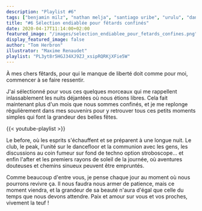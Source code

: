 ```yaml
---
description: "Playlist #6"
tags: ["benjamin milz", "nathan melja", "santiago uribe", "urulu", "dan shake", "mrTimothy", "donica thornton", "daphni", "paradise", "leonxleon", "faze action", "the jungle giants", "gerd janson", "kendal", "l-vis 1990", "playlist"]
title: "#6 Sélection endiablée pour fêtards confinés"
date: 2020-04-17T11:14:00+02:00
featured_image: "/images/selection_endiablee_pour_fetards_confines.png"
display_featured_image: false
author: "Tom Herbron" 
illustrator: "Maxime Renaudet"
playlist: "PL3yt8r5HGJ34XJ9ZJ_xsipRQRKjXFie5W"
---
```


À mes chers fêtards, pour qui le manque de liberté doit comme pour moi, commencer à se faire ressentir. 

J'ai sélectionné pour vous ces quelques morceaux qui me rappellent inlassablement les nuits déjantées où nous étions libres. Cela fait maintenant plus d'un mois que nous sommes confinés, et je me replonge régulièrement dans mes souvenirs pour y retrouver tous ces petits moments simples qui font la grandeur des belles fêtes. 

{{< youtube-playlist >}}

Le before, où les esprits s'échauffent et se préparent à une longue nuit. Le club, le peak, l'unité sur le dancefloor et la communion avec les gens, les discussions au coin fumeur sur fond de techno option stroboscope... et enfin l'after et les premiers rayons de soleil de la journée, où aventures douteuses et chemins sinueux peuvent être empruntés. 

Comme beaucoup d'entre vous, je pense chaque jour au moment où nous pourrons revivre ça. Il nous faudra nous armer de patience, mais ce moment viendra, et la grandeur de sa beauté n'aura d'égal que celle du temps que nous devons attendre. Paix et amour sur vous et vos proches, vivement la teuf !







